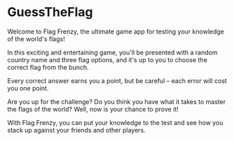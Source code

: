 # GuessTheFlag

Welcome to Flag Frenzy, the ultimate game app for testing your knowledge of the world's flags!

In this exciting and entertaining game, you'll be presented with a random country name and 
three flag options, and it's up to you to choose the correct flag from the bunch.

Every correct answer earns you a point, but be careful – each error will cost you one point.

Are you up for the challenge? 
Do you think you have what it takes to master the flags of the world? 
Well, now is your chance to prove it! 

With Flag Frenzy, you can put your knowledge to the test and see how you stack up against your friends and other players.
